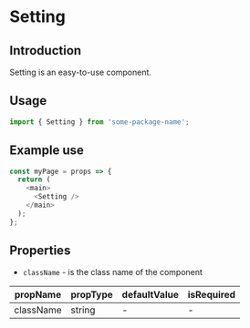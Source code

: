 # Setting

<!-- STORY -->

## Introduction

Setting is an easy-to-use component.

## Usage

```javascript
import { Setting } from 'some-package-name';
```

## Example use

```javascript
const myPage = props => {
  return (
    <main>
      <Setting />
    </main>
  );
};
```

## Properties

- `className` - is the class name of the component

| propName  | propType | defaultValue | isRequired |
| --------- | -------- | ------------ | ---------- |
| className | string   | -            | -          |

